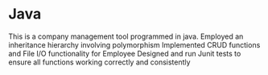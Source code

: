 # Java
This is a company management tool programmed in java.
Employed an inheritance hierarchy involving polymorphism
Implemented CRUD functions and File I/O functionality for Employee
Designed and run Junit tests to ensure all functions working correctly and consistently
